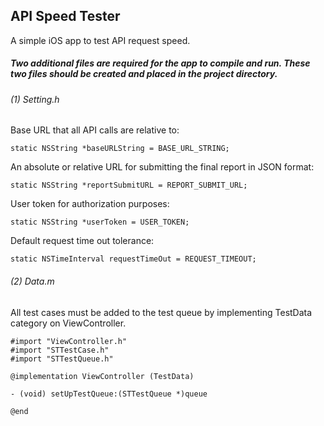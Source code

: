 ## API Speed Tester
A simple iOS app to test API request speed.

##### Two additional files are required for the app to compile and run. These two files should be created and placed in the project directory.

###### (1) Setting.h

Base URL that all API calls are relative to:
```
static NSString *baseURLString = BASE_URL_STRING;
```

An absolute or relative URL for submitting the final report in JSON format:
```
static NSString *reportSubmitURL = REPORT_SUBMIT_URL;
```

User token for authorization purposes:
```
static NSString *userToken = USER_TOKEN;
```

Default request time out tolerance:
```
static NSTimeInterval requestTimeOut = REQUEST_TIMEOUT;
```

###### (2) Data.m
All test cases must be added to the test queue by implementing TestData category on ViewController.
```
#import "ViewController.h"
#import "STTestCase.h"
#import "STTestQueue.h"

@implementation ViewController (TestData)

- (void) setUpTestQueue:(STTestQueue *)queue

@end 
```



